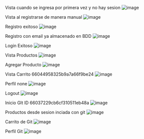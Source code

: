 Vista  cuando se  ingresa por primera vez y no hay sesion 
![image](https://github.com/Agusdelaa/2daPractIntegradora/assets/129866349/f0c72c16-8481-4ae6-a867-21aebed3194b)

Vista  al registrarse de manera manual
![image](https://github.com/Agusdelaa/2daPractIntegradora/assets/129866349/7f9f8909-6dee-4574-8aa6-8ebf55bf87f7)

Registro exitoso
![image](https://github.com/Agusdelaa/2daPractIntegradora/assets/129866349/08ca98cb-c5c3-4d3c-ab37-18b5a84d8ac3)

Registro con email ya almacenado en BDD
![image](https://github.com/Agusdelaa/2daPractIntegradora/assets/129866349/50870cc0-9f1f-4ff8-9e8d-079d89a13ca1)


Login Exitoso
![image](https://github.com/Agusdelaa/2daPractIntegradora/assets/129866349/3ee55266-e08a-49ce-bb26-065fb05822b5)

Vista Productos
![image](https://github.com/Agusdelaa/2daPractIntegradora/assets/129866349/a9406b32-5e99-4215-b155-4372e18125e3)

Agregar Producto
![image](https://github.com/Agusdelaa/2daPractIntegradora/assets/129866349/3b066d9f-ab19-4bc4-9cbe-4d816dbbc600)

Vista Carrito 66044958325b9a7a66f9be24
![image](https://github.com/Agusdelaa/2daPractIntegradora/assets/129866349/d1d1053e-0486-45a3-a743-a73ee69b80eb)

Perfil none
![image](https://github.com/Agusdelaa/2daPractIntegradora/assets/129866349/acaff63d-5560-428d-ba2e-ec64b98f8802)

Logout
![image](https://github.com/Agusdelaa/2daPractIntegradora/assets/129866349/98252264-db1e-42c4-b558-08a70da9e061)

Inicio GIt  ID 66037229cb6cf310511eb48a
![image](https://github.com/Agusdelaa/2daPractIntegradora/assets/129866349/89720561-91b9-4abb-8bf8-59be4f4b45f8)

Productos desde sesion inciada  con git 
![image](https://github.com/Agusdelaa/2daPractIntegradora/assets/129866349/dc613d96-d207-4542-a0f7-63905fe73c20)

Carrito de  Git
![image](https://github.com/Agusdelaa/2daPractIntegradora/assets/129866349/e0c75814-5bf5-4e42-bec2-e3f0cfe8b5fd)

Perfil Git
![image](https://github.com/Agusdelaa/2daPractIntegradora/assets/129866349/9181d2dd-4643-412d-80e4-3002675ff516)


